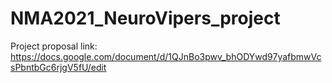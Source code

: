 # NMA2021_NeuroVipers_project

Project proposal link:
https://docs.google.com/document/d/1QJnBo3pwv_bhODYwd97yafbmwVcsPbntbGc6rjgV5fU/edit
